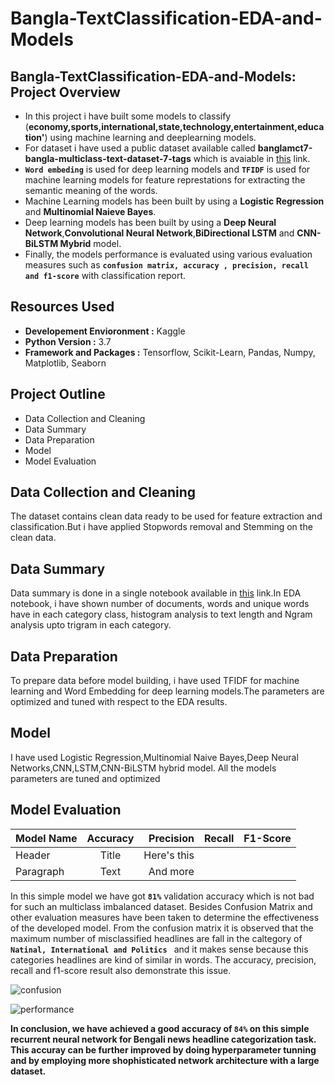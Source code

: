 # Bangla-TextClassification-EDA-and-Models
## Bangla-TextClassification-EDA-and-Models: Project Overview
- In this project i have built some models to classify (**economy,sports,international,state,technology,entertainment,education'**) using machine learning and deeplearning models.
- For dataset i have used a public dataset available called **banglamct7-bangla-multiclass-text-dataset-7-tags** which is avaiable in [this](https://github.com/user/repo/blob/branch/other_file.md) link. 
- **`Word embeding`** is used for deep learning models and **`TFIDF`** is used for machine learning models for feature represtations for extracting the semantic meaning of the words.
- Machine Learning models has been built by using a **Logistic Regression** and **Multinomial Naieve Bayes**.
- Deep learning models has been built by using a **Deep Neural Network**,**Convolutional Neural Network**,**BiDirectional LSTM** and **CNN-BiLSTM Mybrid** model.
- Finally, the models performance is evaluated using various evaluation measures such as **`confusion matrix, accuracy , precision, recall and f1-score`** with classification report.  

## Resources Used
- **Developement Envioronment :** Kaggle
- **Python Version :** 3.7
- **Framework and Packages :** Tensorflow, Scikit-Learn, Pandas, Numpy, Matplotlib, Seaborn

## Project Outline 
- Data Collection and Cleaning
- Data Summary
- Data Preparation
- Model
- Model Evaluation


## Data Collection and Cleaning
The dataset contains clean data ready to be used for feature extraction and classification.But i have applied Stopwords removal and Stemming on the clean data.

## Data Summary 
Data summary is done in a single notebook available in [this](https://github.com/NuhashHaque/Bangla-TextClassification-Analysis-EDA-and-Models/blob/main/EDA%20on%20BanglatText.ipynb) link.In EDA notebook, i have shown number of documents, words and unique words have in each category class, histogram analysis to text length and Ngram analysis upto trigram in each category.

## Data Preparation
To prepare data before model building, i have used TFIDF for machine learning and Word Embedding for deep learning models.The parameters are optimized and tuned with respect to the EDA results.

## Model
I have used Logistic Regression,Multinomial Naive Bayes,Deep Neural Networks,CNN,LSTM,CNN-BiLSTM hybrid model.
All the models parameters are tuned and optimized

## Model Evaluation 

| Model Name  | Accuracy    | Precision     | Recall | F1-Score|
| :---        |    :----:   |   ---:        |  ---:  |  ---:   |
| Header      | Title       | Here's this   |        |         |
| Paragraph   | Text        | And more      |        |         |

In this simple model we have got **`81%`** validation accuracy which is not bad for such an multiclass imbalanced dataset. Besides Confusion Matrix and other evaluation measures have been taken to determine the effectiveness of the developed model. From the confusion matrix it is observed that the maximum number of misclassified headlines are fall in the caltegory of **`Natinal, International and Politics `** and it makes sense because this categories headlines are kind of similar in words. The accuracy, precision, recall and f1-score result also demonstrate this issue. 

![confusion](/images/confusion.PNG)

![performance](/images/performance.PNG)

**In conclusion, we have achieved a good accuracy of `84%` on this simple recurrent neural network for Bengali news headline categorization task. This accuray can be further improved by doing hyperparameter tunning and by employing more shophisticated network architecture with a large dataset.**


